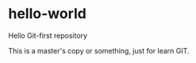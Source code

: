 # hello-world
Hello Git-first repository

This is a master's copy or something, just for learn GIT.
